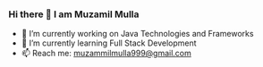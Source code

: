 ### Hi there 👋 I am Muzamil Mulla


- 🔭 I’m currently working on Java Technologies and Frameworks
- 🌱 I’m currently learning Full Stack Development
- 📫 Reach me:  muzammilmulla999@gmail.com
